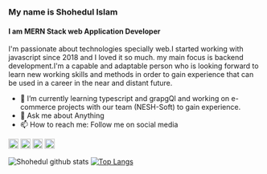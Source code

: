 ### My name is Shohedul Islam
#### I am MERN Stack web Application Developer 
I'm passionate about technologies specially web.I started working with javascript since 2018 and I loved it so much. my main focus is backend development.I'm a capable and adaptable person who is looking forward to learn new working skills and methods in order to gain experience that can be used in a career in the near and distant future.

- 🌱 I’m currently learning typescript and grapgQl and working on e-commerce projects with our team (NESH-Soft) to gain experience. 
- 💬 Ask me about Anything 
- 📫 How to reach me: Follow me on social media 



 [<img src='https://cdn.jsdelivr.net/npm/simple-icons@3.0.1/icons/linkedin.svg' alt='linkedin' height='20'>](https://www.linkedin.com/in/shohedul350/) [<img src='https://cdn.jsdelivr.net/npm/simple-icons@3.0.1/icons/facebook.svg' alt='facebook' height='20'>](https://www.facebook.com/shohedul350/) [<img src='https://cdn.jsdelivr.net/npm/simple-icons@3.0.1/icons/instagram.svg' alt='instagram' height='20'>](https://www.instagram.com/shohedul350/) [<img src='https://cdn.jsdelivr.net/npm/simple-icons@3.0.1/icons/twitter.svg' alt='twitter' height='20'>](https://twitter.com/shohedul350)

![Shohedul github stats](https://github-readme-stats.vercel.app/api?username=shohedul350&show_icons=true&theme=radical)
[![Top Langs](https://github-readme-stats.vercel.app/api/top-langs/?username=shohedul350&layout=compact)](https://github.com/shohedul350/github-readme-stats)

  
